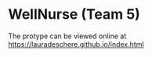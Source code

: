 # WellNurse (Team 5)

The protype can be viewed online at https://lauradeschere.github.io/index.html
